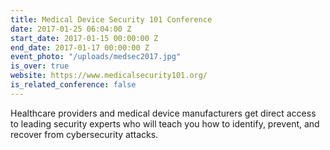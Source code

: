```yaml
---
title: Medical Device Security 101 Conference
date: 2017-01-25 06:04:00 Z
start_date: 2017-01-15 00:00:00 Z
end_date: 2017-01-17 00:00:00 Z
event_photo: "/uploads/medsec2017.jpg"
is_over: true
website: https://www.medicalsecurity101.org/
is_related_conference: false
---
```


Healthcare providers and medical device manufacturers get direct access to leading security experts who will teach you how to identify, prevent, and recover from cybersecurity attacks.